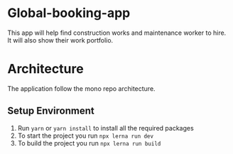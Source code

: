 # Global-booking-app
This app will help find construction works and maintenance worker to hire. It will also show their work portfolio.

# Architecture 
The application follow the mono repo architecture.

## Setup Environment
1. Run `yarn` or `yarn install` to install all the required packages
2. To start the project you run `npx lerna run dev`
3. To build the project you run `npx lerna run build`
